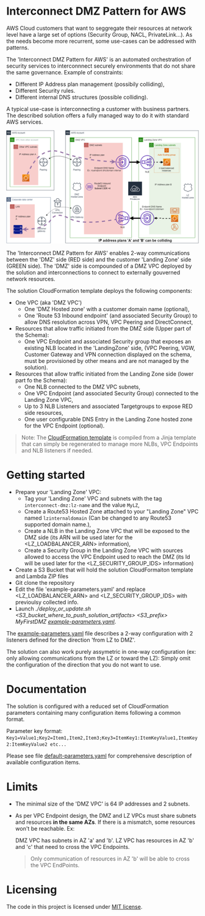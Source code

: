 # Interconnect DMZ Pattern for AWS

AWS Cloud customers that want to seggregate their resources at network level have a large set of options (Security Group, NACL, PrivateLink...).
As the needs become more recurrent, some use-cases can be addressed with patterns.

The 'Interconnect DMZ Pattern for AWS' is an automated orchestration of security services to interconnnect securely environments that do not
share the same governance. Example of constraints:    
* Different IP Address plan management (possibily colliding),
* Different Security rules. 
* Different internal DNS structures (possible colliding).

A typical use-case is interconnecting a customer with business partners. The described solution offers a fully managed way to do it with standard AWS services.

![AWS Interconnect DMZ Pattern](docs/schema.png)

The 'Interconnect DMZ Pattern for AWS' enables 2-way communications between the 'DMZ' side (RED side) and the customer 'Landing Zone' side (GREEN side).
The 'DMZ' side is compounded of a DMZ VPC deployed by the solution and interconnections to connect to externally gouverned network resources.

The solution CloudFormation template deploys the following components:
* One VPC (aka 'DMZ VPC')
	- One 'DMZ Hosted zone' with a customer domain name (optional),
	- One 'Route 53 Inbound endpoint' (and associated Security Group) to allow DNS resolution across VPN, VPC Peering and DirectConnect,
* Resources that allow traffic initiated from the DMZ side (Upper part of the Schema):
	- One VPC Endpoint and associated Security group that exposes an existing NLB located in the 'LandingZone' side,
	(VPC Peering, VGW, Customer Gateway and VPN connection displayed on the schema, must be provisioned by other means and are not managed by the solution).
* Resources that allow traffic initiated from the Landing Zone side (lower part fo the Schema):
	- One NLB connected to the DMZ VPC subnets,
	- One VPC Endpoint (and associated Security Group) connected to the Landing Zone VPC,
	- Up to 3 NLB Listeners and associated Targetgroups to expose RED side resources,
	- One user configurable DNS Entry in the Landing Zone hosted zone for the VPC Endpoint (optional).

> Note: The [CloudFormation template](delivery/template.yaml) is compiled from a Jinja template that can simply be regenerated to manage more NLBs, VPC Endpoints and NLB listeners if needed.

# Getting started

* Prepare your 'Landing Zone' VPC:
  - Tag your 'Landing Zone' VPC and subnets with the tag `interconnect-dmz:lz-name` and the value `MyLZ`,
  - Create a Route53 Hosted Zone attached to your "Landing Zone" VPC named `lzinternaldomain` (Can be changed to any Route53 supported domain name.),
  - Create a NLB in the Landing Zone VPC that will be exposed to the DMZ side (its ARN will be used later for the <LZ_LOADBALANCER_ARN> information),
  - Create a Security Group in the Landing Zone VPC with sources allowed to access the VPC Endpoint used to reach the DMZ (its Id will be used later for the <LZ_SECURITY_GROUP_IDS> information)
* Create a S3 Bucket that will hold the solution CloudFormaiton template and Lambda ZIP files
* Git clone the repository
* Edit the file 'example-parameters.yaml' and replace <LZ_LOADBALANCER_ARN> and <LZ_SECURITY_GROUP_IDS> with previoulsy collected info. 
* Launch *./deploy_or_update.sh <S3_bucket_where_to_push_solution_artifacts> <S3_prefix> MyFirstDMZ [example-parameters.yaml](example-parameters.yaml)*.

The [example-parameters.yaml](example-parameters.yaml) file describes a 2-way configuration with 2 listeners defined for the direction 'from LZ to DMZ'.

The solution can also work purely assymetric in one-way configuration (ex: only allowing communications from the LZ or toward the LZ): Simply omit the configuration of
the direction that you do not want to use.

# Documentation

The solution is configured with a reduced set of CloudFormation parameters containing many configuration items following a common format.

Parameter key format: `Key1=Value1;Key2=Item1,Item2,Item3;Key3=ItemKey1:ItemKeyValue1,ItemKey2:ItemKeyValue2 etc...`

Please see file [default-parameters.yaml](default-parameters.yaml) for comprehensive description of available configuration items.

# Limits

* The minimal size of the 'DMZ VPC' is 64 IP addresses and 2 subnets.
* As per VPC Endpoint design, the DMZ and LZ VPCs must share subnets and resources **in the same AZs**. If there is a mismatch, some resources won't be reachable.
   Ex: 

	DMZ VPC has subnets in AZ 'a' and 'b'. LZ VPC has resources in AZ 'b' and 'c' that need to cross the VPC Endpoints.
	> Only communication of resources in AZ 'b' will be able to cross the VPC EndPoints.
		

# Licensing

The code in this project is licensed under [MIT license](LICENSE).

